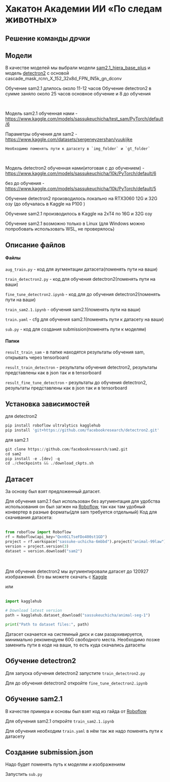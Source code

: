 # Хакатон Академии ИИ «По следам животных»
## Решение команды *дрчки*

## Модели

В качестве моделей мы выбрали модели [sam2.1_hiera_base_plus](https://github.com/facebookresearch/sam2) и модель [detectron2](https://github.com/facebookresearch/detectron2/blob/main/configs/Misc/cascade_mask_rcnn_X_152_32x8d_FPN_IN5k_gn_dconv.yaml) с основой cascade_mask_rcnn_X_152_32x8d_FPN_IN5k_gn_dconv

Обучение sam2.1 длилось около 11-12 часов
Обучение detectron2 в сумме заняло около 25 часов основное обучение и 8 до обучения 

<br>

Модель sam2.1 обученная нами - https://www.kaggle.com/models/sassukeuchicha/test_sam/PyTorch/default/6

Параметры обучения для sam2 - https://www.kaggle.com/datasets/sergeneyzershan/yuukijke

	Необходимо поменять пути к датасету в `img_folder` и `gt_folder`

<br>

Модель detectron2 обученная нами(итоговая с до обучением) - https://www.kaggle.com/models/sassukeuchicha/10k/PyTorch/default/6

без до обучения - https://www.kaggle.com/models/sassukeuchicha/10k/PyTorch/default/5
<br>

Обучение detectron2 производилось локально на RTX3060 12G и 32G озу (до обучалась в Kaggle на P100 )

Обучение sam2.1 производилось в Kaggle на 2xT4 по 16G и 32G озу 

Обучение sam2.1 возможно только в Linux (для Windows можно попробовать использовать WSL, не проверялось)

## Описание файлов

#### Файлы

`aug_train.py` - код для аугментации датасета(поменять пути на ваши)

`train_detectron2.py` - код  для обучения detectron2(поменять пути на ваши)

`fine_tune_detectron2.ipynb` - код для до обучения detectron2(поменять пути на ваши)

`train_sam2.1.ipynb` - обучения sam2.1(поменять пути на ваши)

`train.yaml` - cfg для обучения sam2.1(поменять пути к датасету на ваши)

`sub.py`  - код для создания submission(поменять пути к моделям)

#### Папки 

`result_train_sam` - в папке находятся результаты обучения sam, открывать через tensorboard

`result_train_detectron` - результаты обучения detectron2, результаты представлены как в json так и в tensorboard

`result_fine_tune_detectron` - результаты до обучения detectron2, результаты представлены как в json так и в tensorboard

##  Установка зависимостей 

для detectron2 

```python
pip install roboflow ultralytics kagglehub
pip install 'git+https://github.com/facebookresearch/detectron2.git'
```

для sam2.1 
```python
git clone https://github.com/facebookresearch/sam2.git
cd sam2
pip install -e .[dev] -q
cd ./checkpoints && ./download_ckpts.sh
```

## Датасет 

За основу был взят предложенный датасет.

Для обучения sam2.1 был использован без аугументация для удобства использования он был загжен на [Roboflow](https://app.roboflow.com/sassuke-uchicha-6mbbd/animal-99law/2), так как там удобный конвертер в разные форматы(для sam требуется отдельный)
Код для скачивания датасета:
<br></br>
```python
from roboflow import Roboflow
rf = Roboflow(api_key="Qxn6CLTseFDo400st1GD")
project = rf.workspace("sassuke-uchicha-6mbbd").project("animal-99law")
version = project.version(3)
dataset = version.download("sam2")
```
<br></br>
Для обучения detectron2  мы аугументировали датасет до 120927 изображений.
Его вы можете скачать с [Kaggle](https://www.kaggle.com/datasets/sassukeuchicha/animal-seg-1/data)

или
<br></br>
```python
import kagglehub

# Download latest version
path = kagglehub.dataset_download("sassukeuchicha/animal-seg-1")

print("Path to dataset files:", path)
```
  Датасет скачается на системный диск и сам разархивируется, 
  минимально рекомендуем 60G свободного места.
  Необходимо позже заменить пути в коде на ваши, то есть куда скачались датасеты 

## Обучение detectron2  

Для запуска обучения detectron2  запустите `train_detectron2.py`

Для до обучения detectron2 откройте  `fine_tune_detectron2.ipynb`

## Обучение sam2.1

В качестве примера и основы был взят код из гайда от [Roboflow](https://colab.research.google.com/github/roboflow-ai/notebooks/blob/add-fine-tune-sam-2.1/notebooks/fine-tune-sam-2.1.ipynb?ref=blog.roboflow.com#scrollTo=LJZGcpRpgevM)

Для обучения sam2.1 откройте `train_sam2.1.ipynb`

Для обучения необходим `train.yaml` в нём так же надо поменять пути к датасету

##  Создание submission.json

Надо будет поменять путь к моделям и изображениям 

Запустить `sub.py`
